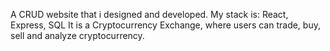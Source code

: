 A CRUD website that i designed and developed.
My stack is: React, Express, SQL
It is a Cryptocurrency Exchange, where users can trade, buy, sell and analyze cryptocurrency.
